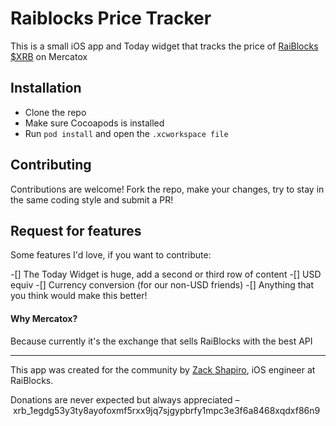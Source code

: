 # Raiblocks Price Tracker

This is a small iOS app and Today widget that tracks the price of [RaiBlocks](https://raiblocks.net) [$XRB](https://coinmarketcap.com/currencies/raiblocks) on Mercatox

## Installation

* Clone the repo
* Make sure Cocoapods is installed
* Run `pod install` and open the `.xcworkspace file`

## Contributing

Contributions are welcome! Fork the repo, make your changes, try to stay in the same coding style and submit a PR!

## Request for features 
Some features I'd love, if you want to contribute: 

-[] The Today Widget is huge, add a second or third row of content
-[] USD equiv
-[] Currency conversion (for our non-USD friends)
-[] Anything that you think would make this better!


#### Why Mercatox?

Because currently it's the exchange that sells RaiBlocks with the best API

---

This app was created for the community by [Zack Shapiro](https://twitter.com/zackshapiro), iOS engineer at RaiBlocks. 

Donations are never expected but always appreciated – xrb_1egdg53y3ty8ayofoxmf5rxx9jq7sjgypbrfy1mpc3e3f6a8468xqdxf86n9
